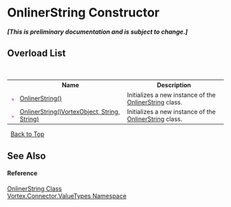 # OnlinerString Constructor 
 _**\[This is preliminary documentation and is subject to change.\]**_


## Overload List
&nbsp;<table><tr><th></th><th>Name</th><th>Description</th></tr><tr><td>![Public method](media/pubmethod.gif "Public method")</td><td><a href="M_Vortex_Connector_ValueTypes_OnlinerString__ctor.md">OnlinerString()</a></td><td>
Initializes a new instance of the <a href="T_Vortex_Connector_ValueTypes_OnlinerString.md">OnlinerString</a> class.</td></tr><tr><td>![Public method](media/pubmethod.gif "Public method")</td><td><a href="M_Vortex_Connector_ValueTypes_OnlinerString__ctor_1.md">OnlinerString(IVortexObject, String, String)</a></td><td>
Initializes a new instance of the <a href="T_Vortex_Connector_ValueTypes_OnlinerString.md">OnlinerString</a> class.</td></tr></table>&nbsp;
<a href="#onlinerstring-constructor">Back to Top</a>

## See Also


#### Reference
<a href="T_Vortex_Connector_ValueTypes_OnlinerString.md">OnlinerString Class</a><br /><a href="N_Vortex_Connector_ValueTypes.md">Vortex.Connector.ValueTypes Namespace</a><br />